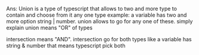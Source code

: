 <!-- Q: The significance of union and intersection types in Typescript. -->
<!-- https://github.com/Porgramming-Hero-web-course/batch-4-assignment-1-mehejar -->
Ans: Union is a type of typescript that allows to two and more type to contain and choose from it any one type
example: a variable has two and more option string | number. union allows to go for any one of these. simply explain union means "OR" of types

intersection means "AND". intersection go for both types like a variable has string & number that means typescript pick both
